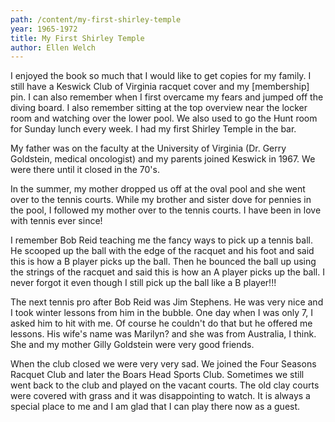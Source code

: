 ```yaml
---
path: /content/my-first-shirley-temple
year: 1965-1972
title: My First Shirley Temple
author: Ellen Welch
---
```


I enjoyed the book so much that I would like to get copies for my family. I still have a Keswick Club of Virginia racquet cover and my [membership] pin. I can also remember when I first overcame my fears and jumped off the diving board. I also remember sitting at the top overview near the locker room and watching over the lower pool. We also used to go the Hunt room for Sunday lunch every week. I had my first Shirley Temple in the bar. 

 My father was on the faculty at the University of Virginia (Dr. Gerry Goldstein, medical oncologist) and my parents joined Keswick in 1967. We were there until it closed in the 70's.  

 In the summer, my mother dropped us off at the oval pool and she went over to the tennis courts. While my brother and sister dove for pennies in the pool, I followed my mother over to the tennis courts. I have been in love with tennis ever since! 

 I remember Bob Reid teaching me the fancy ways to pick up a tennis ball. He scooped up the ball with the edge of the racquet and his foot and said this is how a B player picks up the ball. Then he bounced the ball up using the strings of the racquet and said this is how an A player picks up the ball. I never forgot it even though I still pick up the ball like a B player!!!

 The next tennis pro after Bob Reid was Jim Stephens. He was very nice and I took winter lessons from him in the bubble. One day when I was only 7, I asked him to hit with me. Of course he couldn't do that but he offered me lessons. His wife's name was Marilyn? and she was from Australia, I think. She and my mother Gilly Goldstein were very good friends.

 When the club closed we were very very sad. We joined the Four Seasons Racquet Club and later the Boars Head Sports Club.  Sometimes we still went back to the club and played on the vacant courts. The old clay courts were covered with grass and it was disappointing to watch.  It is always a special place to me and I am glad that I can play there now as a guest.